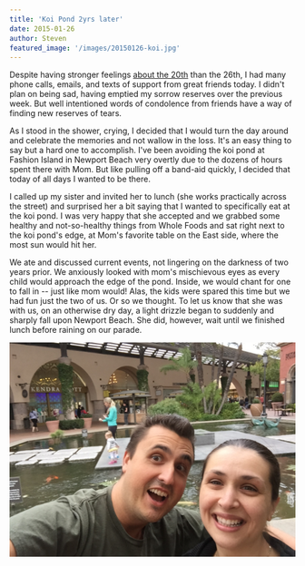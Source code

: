```yaml
---
title: 'Koi Pond 2yrs later'
date: 2015-01-26
author: Steven
featured_image: '/images/20150126-koi.jpg'
---
```


Despite having stronger feelings [about the 20th](/memorial/inauguration) than the 26th, I had many phone calls, emails, and texts of support from great friends today. I didn't plan on being sad, having emptied my sorrow reserves over the previous week. But well intentioned words of condolence from friends have a way of finding new reserves of tears.

As I stood in the shower, crying, I decided that I would turn the day around and celebrate the memories and not wallow in the loss. It's an easy thing to say but a hard one to accomplish. I've been avoiding the koi pond at Fashion Island in Newport Beach very overtly due to the dozens of hours spent there with Mom. But like pulling off a band-aid quickly, I decided that today of all days I wanted to be there.

I called up my sister and invited her to lunch (she works practically across the street) and surprised her a bit saying that I wanted to specifically eat at the koi pond. I was very happy that she accepted and we grabbed some healthy and not-so-healthy things from Whole Foods and sat right next to the koi pond's edge, at Mom's favorite table on the East side, where the most sun would hit her.

We ate and discussed current events, not lingering on the darkness of two years prior. We anxiously looked with mom's mischievous eyes as every child would approach the edge of the pond. Inside, we would chant for one to fall in -- just like mom would! Alas, the kids were spared this time but we had fun just the two of us. Or so we thought. To let us know that she was with us, on an otherwise dry day, a light drizzle began to suddenly and sharply fall upon Newport Beach. She did, however, wait until we finished lunch before raining on our parade.

![](/images/20150126-koi.jpg)